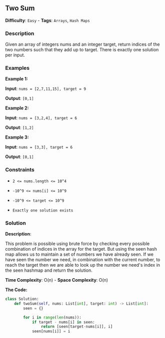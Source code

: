 ## Two Sum

**Difficulty**: `Easy` - **Tags**: `Arrays`, `Hash Maps`

### Description

Given an array of integers nums and an integer target, return indices of the two numbers such that they add up to target. There is exactly one solution per input.

### Examples

**Example 1:**

**Input**: ```nums = [2,7,11,15], target = 9```

**Output**: ```[0,1]```

**Example 2:**

**Input**: ```nums = [3,2,4], target = 6```

**Output**: ```[1,2]```

**Example 3:**

**Input**: ```nums = [3,3], target = 6```

**Output**: ```[0,1]```

### Constraints

- `2 <= nums.length <= 10^4`

- `-10^9 <= nums[i] <= 10^9`

- `-10^9 <= target <= 10^9`

- `Exactly one solution exists`

### Solution

**Description**:

This problem is possible using brute force by checking every possible combination of indices in the array for the target. But using the seen hash map allows us to maintain a set of numbers we have already seen. If we have seen the number we need, in combination with the current number, to reach the target then we are able to look up the number we need's index in the seen hashmap and return the solution.

**Time Complexity**: O(n) - **Space Complexity**: O(n) 

**The Code:**

```python
class Solution:
    def twoSum(self, nums: List[int], target: int) -> List[int]:
        seen = {}

        for i in range(len(nums)):
            if target - nums[i] in seen:
                return [seen[target-nums[i]], i]
            seen[nums[i]] = i
```